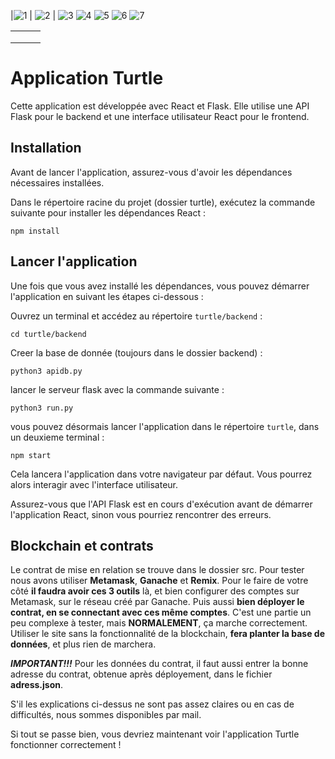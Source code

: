 
|![1](https://github.com/user-attachments/assets/6c14db2f-0252-4dae-be45-e769afe76846) | ![2](https://github.com/user-attachments/assets/9cc9b04f-0e2d-4318-a0de-747856c11e3f) | ![3](https://github.com/user-attachments/assets/8053ab7a-0e9b-4c2a-b36b-33868634e2a3)
![4](https://github.com/user-attachments/assets/adad01d3-7093-40e7-ac71-aa4deb497faf)
![5](https://github.com/user-attachments/assets/522606d6-69d5-43bb-8d23-04b23fb113f0)
![6](https://github.com/user-attachments/assets/a2e2de2f-3166-4bea-92a4-f680f04bc5fc)
![7](https://github.com/user-attachments/assets/aa985475-ac8e-4b3b-ab3d-c79a5ce087da)

|   |   |   |
|---|---|---|
|   |   |   |
|   |   |   |
|   |   |   |


# Application Turtle

Cette application est développée avec React et Flask. Elle utilise une API Flask pour le backend et une interface utilisateur React pour le frontend.

## Installation

Avant de lancer l'application, assurez-vous d'avoir les dépendances nécessaires installées.

Dans le répertoire racine du projet (dossier turtle), exécutez la commande suivante pour installer les dépendances React :

```npm install```


## Lancer l'application

Une fois que vous avez installé les dépendances, vous pouvez démarrer l'application en suivant les étapes ci-dessous :

Ouvrez un terminal et accédez au répertoire `turtle/backend` :

```shell
cd turtle/backend
```	

Creer la base de donnée (toujours dans le dossier backend) :

```shell
python3 apidb.py
```


lancer le serveur flask avec la commande suivante :

```shell
python3 run.py
``` 

vous pouvez désormais lancer l'application dans le répertoire `turtle`, dans un deuxieme terminal :

```shell
npm start
```

Cela lancera l'application dans votre navigateur par défaut. Vous pourrez alors interagir avec l'interface utilisateur.

Assurez-vous que l'API Flask est en cours d'exécution avant de démarrer l'application React, sinon vous pourriez rencontrer des erreurs.

## Blockchain et contrats 
Le contrat de mise en relation se trouve dans le dossier src. Pour tester nous avons utiliser **Metamask**, **Ganache** et **Remix**. Pour le faire de votre côté **il faudra avoir ces 3 outils** là, et bien configurer des comptes sur Metamask, sur le réseau créé par Ganache. Puis aussi **bien déployer le contrat, en se connectant avec ces même comptes**. C'est une partie un peu complexe à tester, mais **NORMALEMENT**, ça marche correctement. Utiliser le site sans la fonctionnalité de la blockchain, **fera planter la base de données**, et plus rien de marchera.

***IMPORTANT!!!*** Pour les données du contrat, il faut aussi entrer la bonne adresse du contrat, obtenue après déployement, dans le fichier **adress.json**.

S'il les explications ci-dessus ne sont pas assez claires ou en cas de difficultés, nous sommes disponibles par mail.

Si tout se passe bien, vous devriez maintenant voir l'application Turtle fonctionner correctement !
